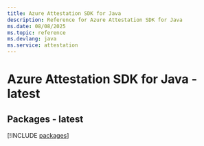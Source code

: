 ```yaml
---
title: Azure Attestation SDK for Java
description: Reference for Azure Attestation SDK for Java
ms.date: 08/08/2025
ms.topic: reference
ms.devlang: java
ms.service: attestation
---
```

# Azure Attestation SDK for Java - latest
## Packages - latest
[!INCLUDE [packages](attestation-index.md)]